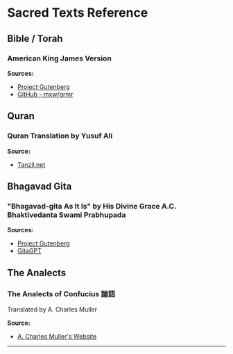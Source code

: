 # Sacred Texts Reference

## Bible / Torah

### American King James Version

**Sources:**
- [Project Gutenberg](https://www.gutenberg.org/cache/epub/10/pg10.txt)
- [GitHub - mxw/grmr](https://raw.githubusercontent.com/mxw/grmr/master/src/finaltests/bible.txt)

## Quran

### Quran Translation by Yusuf Ali

**Source:**
- [Tanzil.net](https://tanzil.net/)

## Bhagavad Gita

### "Bhagavad-gita As It Is" by His Divine Grace A.C. Bhaktivedanta Swami Prabhupada

**Sources:**
- [Project Gutenberg](https://www.gutenberg.org/files/2388/2388-h/2388-h.htm)
- [GitaGPT](https://bhagavadgita.io/gitagpt)

## The Analects

### The Analects of Confucius 論語

Translated by A. Charles Muller

**Source:**
- [A. Charles Muller's Website](http://www.acmuller.net/con-dao/analects.html)

---
